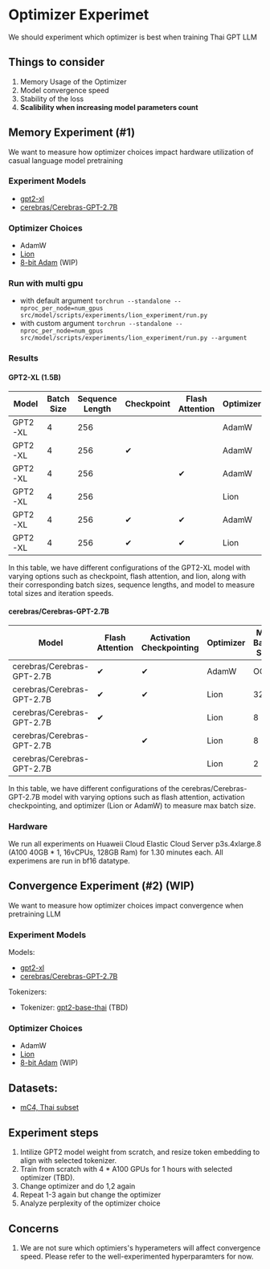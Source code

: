 # Optimizer Experimet

We should experiment which optimizer is best when training Thai GPT LLM

## Things to consider

1. Memory Usage of the Optimizer
2. Model convergence speed
3. Stability of the loss
4. **Scalibility when increasing model parameters count**

## Memory Experiment (#1)

We want to measure how optimizer choices impact hardware utilization of casual language model pretraining

### Experiment Models

- [gpt2-xl](https://huggingface.co/gpt2-xl)
- [cerebras/Cerebras-GPT-2.7B](https://huggingface.co/cerebras/Cerebras-GPT-2.7B)

### Optimizer Choices

- AdamW
- [Lion](https://twitter.com/ArYoMo/status/1633949392934772738)
- [8-bit Adam](https://www.kaggle.com/code/nbroad/8-bit-adam-optimization) (WIP)

### Run with multi gpu
- with default argument 
    `torchrun --standalone --nproc_per_node=num_gpus src/model/scripts/experiments/lion_experiment/run.py`
- with custom argument 
    `torchrun --standalone --nproc_per_node=num_gpus src/model/scripts/experiments/lion_experiment/run.py --argument`

### Results

#### GPT2-XL (1.5B)

| Model   | Batch Size | Sequence Length | Checkpoint | Flash Attention | Optimizer | VRAM used   | Iteration Speed |
| ------- | ---------- | --------------- | ---------- | --------------- | --------- | ----------- | --------------- |
| GPT2-XL | 4          | 256             |            |                 | AdamW     | 37.9 GB     | 4.99it/s        |
| GPT2-XL | 4          | 256             | &#10004;   |                 | AdamW     | 30.9 GB     | 3.76it/s        |
| GPT2-XL | 4          | 256             |            | &#10004;        | AdamW     | 36.6 GB     | 5.80it/s        |
| GPT2-XL | 4          | 256             |            |                 | Lion      | 33.3 GB     | 5.16it/s        |
| GPT2-XL | 4          | 256             | &#10004;   | &#10004;        | AdamW     | 28.8 GB     | 4.40it/s        |
| GPT2-XL | 4          | 256             | &#10004;   | &#10004;        | Lion      | **24.3 GB** | 4.57it/s        |

In this table, we have different configurations of the GPT2-XL model with varying options such as checkpoint, flash attention, and lion, along with their corresponding batch sizes, sequence lengths, and model to measure total sizes and iteration speeds.

#### cerebras/Cerebras-GPT-2.7B

| Model                      | Flash Attention | Activation Checkpointing | Optimizer | Max Batch Size |
| -------------------------- | --------------- | ------------------------ | --------- | -------------- |
| cerebras/Cerebras-GPT-2.7B | &#10004;        | &#10004;                 | AdamW     | OOM            |
| cerebras/Cerebras-GPT-2.7B | &#10004;        | &#10004;                 | Lion      | 32             |
| cerebras/Cerebras-GPT-2.7B | &#10004;        |                          | Lion      | 8              |
| cerebras/Cerebras-GPT-2.7B |                 | &#10004;                 | Lion      | 8              |
| cerebras/Cerebras-GPT-2.7B |                 |                          | Lion      | 2              |

In this table, we have different configurations of the cerebras/Cerebras-GPT-2.7B model with varying options such as flash attention, activation checkpointing, and optimizer (Lion or AdamW) to measure max batch size.

### Hardware

We run all experiments on Huaweii Cloud Elastic Cloud Server p3s.4xlarge.8 (A100 40GB \* 1, 16vCPUs, 128GB Ram) for 1.30 minutes each. All experimens are run in bf16 datatype.

## Convergence Experiment (#2) (WIP)

We want to measure how optimizer choices impact convergence when pretraining LLM

### Experiment Models

Models:

- [gpt2-xl](https://huggingface.co/gpt2-xl)
- [cerebras/Cerebras-GPT-2.7B](https://huggingface.co/cerebras/Cerebras-GPT-2.7B)

Tokenizers:

- Tokenizer: [gpt2-base-thai](https://huggingface.co/flax-community/gpt2-base-thai) (TBD)

### Optimizer Choices

- AdamW
- [Lion](https://twitter.com/ArYoMo/status/1633949392934772738)
- [8-bit Adam](https://www.kaggle.com/code/nbroad/8-bit-adam-optimization) (WIP)

## Datasets:

- [mC4, Thai subset](https://huggingface.co/datasets/mc4)

## Experiment steps

1. Intilize GPT2 model weight from scratch, and resize token embedding to align with selected tokenizer.
2. Train from scratch with 4 \* A100 GPUs for 1 hours with selected optimizer (TBD).
3. Change optimizer and do 1,2 again
4. Repeat 1-3 again but change the optimizer
5. Analyze perplexity of the optimizer choice

## Concerns

1. We are not sure which optimiers's hyperameters will affect convergence speed. Please refer to the well-experimented hyperparamters for now.
